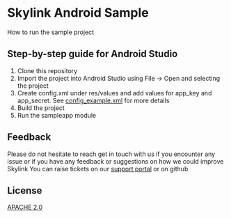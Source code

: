 # Skylink Android Sample

How to run the sample project 

Step-by-step guide for Android Studio
--------------------------------------

1. Clone this repository
2. Import the project into Android Studio using File -> Open and selecting the project
3. Create config.xml under res/values and add values for app_key and app_secret. See [config_example.xml](https://github.com/Temasys/skylink-android-sample/blob/master/sampleapp/src/main/res/values/config_example.xml) for more details
4. Build the project
5. Run the sampleapp module


Feedback
--------
Please do not hesitate to reach get in touch with us if you encounter any issue or if you have any feedback or suggestions on how we could improve Skylink
You can raise tickets on our [support portal](http://support.temasys.com.sg/) or on github


License
--------
[APACHE 2.0](http://www.apache.org/licenses/LICENSE-2.0.html)

